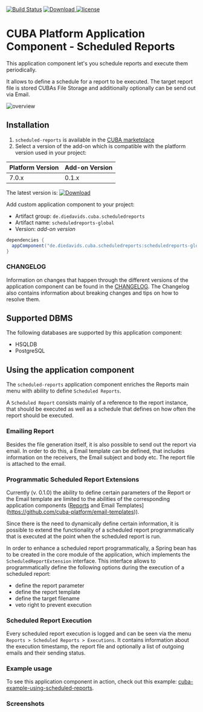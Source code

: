 [![Build Status](https://travis-ci.org/mariodavid/cuba-component-scheduled-reports.svg?branch=master)](https://travis-ci.org/mariodavid/cuba-component-scheduled-reports)
[ ![Download](https://api.bintray.com/packages/mariodavid/cuba-components/cuba-component-scheduled-reports/images/download.svg) ](https://bintray.com/mariodavid/cuba-components/cuba-component-scheduled-reports/_latestVersion)
[![license](https://img.shields.io/badge/license-Apache%20License%202.0-blue.svg?style=flat)](http://www.apache.org/licenses/LICENSE-2.0)

# CUBA Platform Application Component - Scheduled Reports

This application component let's you schedule reports and execute them periodically.

It allows to define a schedule for a report to be executed. The target report file is stored CUBAs File Storage
and additionally optionally can be send out via Email.

![overview](https://github.com/mariodavid/cuba-component-scheduled-reports/blob/master/img/overview.gif)

## Installation

1. `scheduled-reports` is available in the [CUBA marketplace](https://www.cuba-platform.com/marketplace/scheduled-reports)
2. Select a version of the add-on which is compatible with the platform version used in your project:

| Platform Version | Add-on Version |
| ---------------- | -------------- |
| 7.0.x            | 0.1.x          |


The latest version is: [ ![Download](https://api.bintray.com/packages/mariodavid/cuba-components/cuba-component-instant-launcher/images/download.svg) ](https://bintray.com/mariodavid/cuba-components/cuba-component-instant-launcher/_latestVersion)

Add custom application component to your project:

* Artifact group: `de.diedavids.cuba.scheduledreports`
* Artifact name: `scheduledreports-global`
* Version: *add-on version*

```groovy
dependencies {
  appComponent("de.diedavids.cuba.scheduledreports:scheduledreports-global:*addon-version*")
}
```

### CHANGELOG

Information on changes that happen through the different versions of the application component can be found in the [CHANGELOG](https://github.com/mariodavid/cuba-component-instant-launcher/blob/master/CHANGELOG.md).
The Changelog also contains information about breaking changes and tips on how to resolve them.

## Supported DBMS

The following databases are supported by this application component:

* HSQLDB
* PostgreSQL

## Using the application component

The `scheduled-reports` application component enriches the Reports main menu with ability to define `Scheduled Reports`.

A `Scheduled Report` consists mainly of a reference to the report instance, that should be executed as well as a schedule
that defines on how often the report should be executed.

### Emailing Report

Besides the file generation itself, it is also possible to send out the report via email. In order to do this, a Email template
can be defined, that includes information on the receivers, the Email subject and body etc. The report file is attached
to the email.


### Programmatic Scheduled Report Extensions

Currently (v. 0.1.0) the ability to define certain parameters of the Report or the Email template are limited to the abilities
of the corresponding application components ([Reports](https://github.com/cuba-platform/reports) and Email Templates](https://github.com/cuba-platform/email-templates)).

Since there is the need to dynamically define certain information, it is possible to extend the functionality of a scheduled report
programmatically that is executed at the point when the scheduled report is run.

In order to enhance a scheduled report programmatically, a Spring bean has to be created in the core module of the application, which implements the `ScheduledReportExtension` interface.
This interface allows to programmatically define the following options during the execution of a scheduled report:

* define the report parameter
* define the report template
* define the target filename
* veto right to prevent execution

### Scheduled Report Execution

Every scheduled report execution is logged and can be seen via the menu `Reports > Scheduled Reports > Executions`. It contains
information about the execution timestamp, the report file and optionally a list of outgoing emails and their sending status.

### Example usage
To see this application component in action, check out this example: [cuba-example-using-scheduled-reports](https://github.com/mariodavid/cuba-example-using-scheduled-reports).

### Screenshots